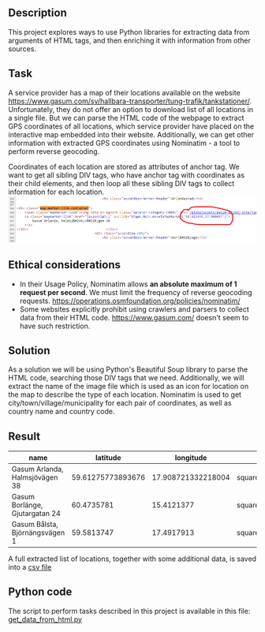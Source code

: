 ## Description
This project explores ways to use Python libraries for extracting data from arguments of HTML tags, and then enriching it with information from other sources.

## Task
A service provider has a map of their locations available on the website https://www.gasum.com/sv/hallbara-transporter/tung-trafik/tankstationer/. Unfortunately, they do not offer an option to download list of all locations in a single file. But we can parse the HTML code of the webpage to extract GPS coordinates of all locations, which service provider have placed on the interactive map embedded into their website. Additionally, we can get other information with extracted GPS coordinates using Nominatim - a tool to perform reverse geocoding.

Coordinates of each location are stored as attributes of anchor tag. We want to get all sibling DIV tags, who have anchor tag with coordinates as their child elements, and then loop all these sibling DIV tags to collect information for each location. 
![GPS coordinates used as arguments of HTML tag of the webpage](img/gps.png)

## Ethical considerations
* In their Usage Policy, Nominatim allows **an absolute maximum of 1 request per second**. We must limit the frequency of reverse geocoding requests. https://operations.osmfoundation.org/policies/nominatim/
* Some websites explicitly prohibit using crawlers and parsers to collect data from their HTML code. https://www.gasum.com/ doesn't seem to have such restriction.

## Solution
As a solution we will be using Python's Beautiful Soup library to parse the HTML code, searching those DIV tags that we need. Additionally, we will extract the name of the image file which is used as an icon for location on the map to describe the type of each location. 
Nominatim is used to get city/town/village/municipality for each pair of coordinates, as well as country name and country code. 

## Result

| name | latitude | longitude | type | city | country | country_code |
| --- | --- | --- | --- | --- | --- | --- |
| Gasum Arlanda, Halmsjövägen 38 | 59.61275773893676 | 17.908721332218004 | square_truck_rgb.svg | Sigtuna kommun | Sweden | se |
| Gasum Borlänge, Gjutargatan 24 | 60.4735781 | 15.4121377 | square_truck_rgb.svg | Borlänge | Sweden | se |
| Gasum Bålsta, Björnängsvägen 1 | 59.5813747 | 17.4917913 | square_construction_rgb.svg | Bålsta | Sweden | se |

A full extracted list of locations, together with some additional data, is saved into a [csv file](gasum.csv) 

## Python code

The script to perform tasks described in this project is available in this file: [get_data_from_html.py](get_data_from_html.py)

